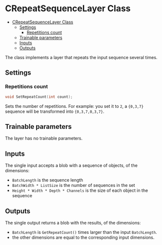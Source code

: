 # CRepeatSequenceLayer Class

<!-- TOC -->

- [CRepeatSequenceLayer Class](#crepeatsequencelayer-class)
    - [Settings](#settings)
        - [Repetitions count](#repetitions-count)
    - [Trainable parameters](#trainable-parameters)
    - [Inputs](#inputs)
    - [Outputs](#outputs)

<!-- /TOC -->

The class implements a layer that repeats the input sequence several times.

## Settings

### Repetitions count

```c++
void SetRepeatCount(int count);
```

Sets the number of repetitions. For example: you set it to `2`, a `{0,3,7}` sequence will be transformed into `{0,3,7,0,3,7}`.

## Trainable parameters

The layer has no trainable parameters.

## Inputs

The single input accepts a blob with a sequence of objects, of the dimensions:

- `BatchLength` is the sequence length
- `BatchWidth * ListSize` is the number of sequences in the set
- `Height * Width * Depth * Channels` is the size of each object in the sequence

## Outputs

The single output returns a blob with the results, of the dimensions:

- `BatchLength` is `GetRepeatCount()` times larger than the input `BatchLength`.
- the other dimensions are equal to the corresponding input dimensions.

